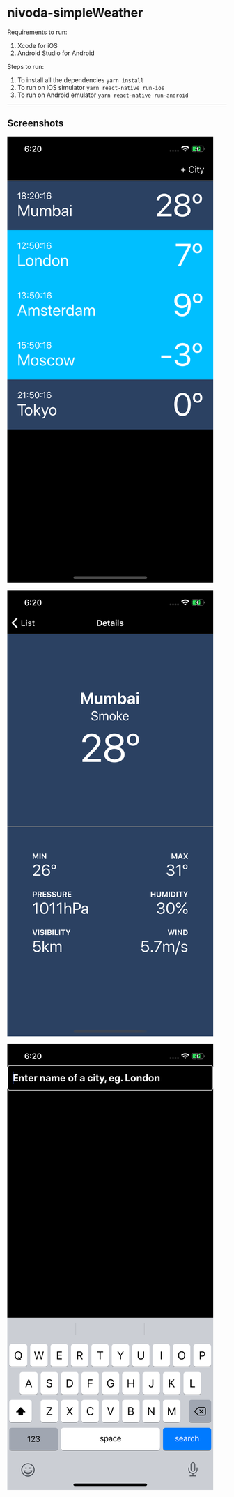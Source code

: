 # nivoda-simpleWeather

Requirements to run:
1. Xcode for iOS
2. Android Studio for Android

Steps to run:
1. To install all the dependencies `yarn install`
2. To run on iOS simulator `yarn react-native run-ios`
3. To run on Android emulator `yarn react-native run-android`

---

## Screenshots

![Weather List](WeatherList.png)

![Weather Details](WeatherDetails.png)

![Weather Add](WeatherAdd.png)
